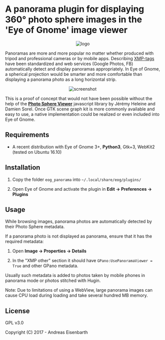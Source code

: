 # A panorama plugin for displaying 360° photo sphere images in the 'Eye of Gnome' image viewer

<p align="center">
  <img alt="logo" src="https://cdn.rawgit.com/Aerilius/eog_panorama/master/eog_panorama/eog_panorama.svg?raw=true"/>
</p>

Panoramas are more and more popular no matter whether produced with tripod and 
professional cameras or by mobile apps. Describing [XMP-tags](https://www.adobe.com/products/xmp.html) have been 
standardized and web services 
(Google Photos, FB) automatically detect and display panoramas appropriately. 
In Eye of Gnome, a spherical projection would be smarter and more comfortable 
than displaying a panorama photo as a long horizontal strip.

<p align="center">
  <img alt="screenshot" src="https://cdn.rawgit.com/Aerilius/eog_panorama/master/screenshot.png?raw=true"/>
</p>

This is a proof of concept that would not have been possible without the help of the [**Photo Sphere Viewer**](http://photo-sphere-viewer.js.org/) javascript library by Jérémy Heleine and Damien Sorel.
Once GTK scene graph kit is more commonly available and easy to use, a native 
implementation could be realized or even included into Eye of Gnome.

## Requirements

- A recent distribution with Eye of Gnome 3+, **Python3**, Gtk+3, WebKit2 (tested on Ubuntu 16.10)

## Installation

1. Copy the folder `eog_panorama` into `~/.local/share/eog/plugins/`

2. Open Eye of Gnome and activate the plugin in **Edit → Preferences → Plugins**

## Usage

While browsing images, panorama photos are automatically detected by their Photo Sphere metadata.

If a panorama photo is not displayed as panorama, ensure that it has the required metadata:

1. Open **Image → Properties → Details**

2. In the "XMP other" section it should have `GPano:UsePanoramaViewer = True` and other GPano metadata.

Usually such metadata is added to photos taken by mobile phones in panorama mode or photos stitched with Hugin.

Note: Due to limitations of using a WebView, large panorama images can cause 
CPU load during loading and take several hundred MB memory.

## License

GPL v3.0

Copyright (C) 2017 - Andreas Eisenbarth
